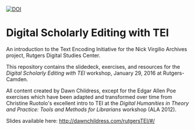 [![DOI](https://zenodo.org/badge/DOI/10.5281/zenodo.2600554.svg)](https://doi.org/10.5281/zenodo.2600554)

# Digital Scholarly Editing with TEI
An introduction to the Text Encoding Initiative for the Nick Virgilio Archives project, Rutgers Digital Studies Center.

This repository contains the slidedeck, exercises, and resources for the _Digital Scholarly Editing with TEI_ workshop, January 29, 2016 at Rutgers-Camden.

All content created by Dawn Childress, except for the Edgar Allen Poe exercises which have been adapted and transformed over time from Christine Ruotolo's excellent intro to TEI at the _Digital Humanities in Theory and Practice: Tools and Methods for Librarians_ workshop (ALA 2012).

Slides available here: http://dawnchildress.com/rutgersTEI/#/
